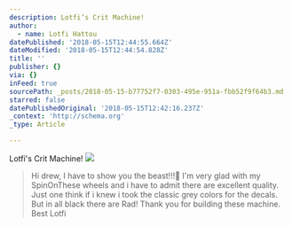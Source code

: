 ```yaml
---
description: Lotfi’s Crit Machine!
author:
  - name: Lotfi Hattou
datePublished: '2018-05-15T12:44:55.664Z'
dateModified: '2018-05-15T12:44:54.828Z'
title: ''
publisher: {}
via: {}
inFeed: true
sourcePath: _posts/2018-05-15-b77752f7-0303-495e-951a-fbb52f9f64b3.md
starred: false
datePublishedOriginal: '2018-05-15T12:42:16.237Z'
_context: 'http://schema.org'
_type: Article

---
```

Lotfi's Crit Machine!
![](https://the-grid-user-content.s3-us-west-2.amazonaws.com/005996e2-caa2-4480-8084-b51fff3271d9.jpg)

> Hi drew,
> I have to show you the beast!!!
> I'm very glad with my SpinOnThese wheels and i have to admit there are excellent quality. 
> Just one think if i knew i took the classic grey colors for the decals. 
> But in all black there are Rad!
> Thank you for building these machine.
> Best 
> Lotfi